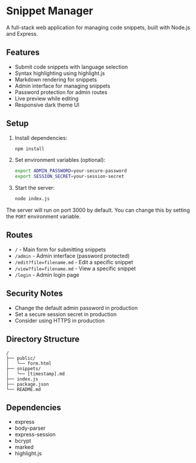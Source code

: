 # Snippet Manager

A full-stack web application for managing code snippets, built with Node.js and Express.

## Features

- Submit code snippets with language selection
- Syntax highlighting using highlight.js
- Markdown rendering for snippets
- Admin interface for managing snippets
- Password protection for admin routes
- Live preview while editing
- Responsive dark theme UI

## Setup

1. Install dependencies:
   ```bash
   npm install
   ```

2. Set environment variables (optional):
   ```bash
   export ADMIN_PASSWORD=your-secure-password
   export SESSION_SECRET=your-session-secret
   ```

3. Start the server:
   ```bash
   node index.js
   ```

The server will run on port 3000 by default. You can change this by setting the `PORT` environment variable.

## Routes

- `/` - Main form for submitting snippets
- `/admin` - Admin interface (password protected)
- `/edit?file=filename.md` - Edit a specific snippet
- `/view?file=filename.md` - View a specific snippet
- `/login` - Admin login page

## Security Notes

- Change the default admin password in production
- Set a secure session secret in production
- Consider using HTTPS in production

## Directory Structure

```
/
├── public/
│   └── form.html
├── snippets/
│   └── [timestamp].md
├── index.js
├── package.json
└── README.md
```

## Dependencies

- express
- body-parser
- express-session
- bcrypt
- marked
- highlight.js 